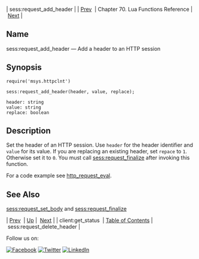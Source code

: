 | sess:request_add_header |
| [Prev](lua.ref.client_get_status.php)  | Chapter 70. Lua Functions Reference |  [Next](lua.ref.sess_request_delete_header.php) |

<a name="lua.ref.sess_request_add_header"></a>
## Name

sess:request_add_header — Add a header to an HTTP session

<a name="idp15258048"></a>
## Synopsis

`require('msys.httpclnt')`

`sess:request_add_header(header, value, replace);`

```
header: string
value: string
replace: boolean
```
<a name="idp15261808"></a>
## Description

Set the header of an HTTP session. Use `header` for the header identifier and `value` for its value. If you are replacing an existing header, set `repace` to `1`. Otherwise set it to `0`. You must call [sess:request_finalize](lua.ref.sess_request_finalize.php "sess:request_finalize") after invoking this function.

For a code example see [http_request_eval](https://support.messagesystems.com/docs/web-push/push.http_request_eval.php).

<a name="idp15267824"></a>
## See Also

[sess:request_set_body](lua.ref.sess_request_set_body.php "sess:request_set_body") and [sess:request_finalize](lua.ref.sess_request_finalize.php "sess:request_finalize")

| [Prev](lua.ref.client_get_status.php)  | [Up](lua.function.details.php) |  [Next](lua.ref.sess_request_delete_header.php) |
| client:get_status  | [Table of Contents](index.php) |  sess:request_delete_header |

Follow us on:

[![Facebook](https://support.messagesystems.com/images/icon-facebook.png)](http://www.facebook.com/messagesystems) [![Twitter](https://support.messagesystems.com/images/icon-twitter.png)](http://twitter.com/#!/MessageSystems) [![LinkedIn](https://support.messagesystems.com/images/icon-linkedin.png)](http://www.linkedin.com/company/message-systems)
